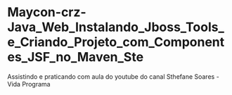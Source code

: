 # Maycon-crz-Java_Web_Instalando_Jboss_Tools_e_Criando_Projeto_com_Componentes_JSF_no_Maven_Ste
Assistindo e praticando com aula do youtube do canal Sthefane Soares - Vida Programa
